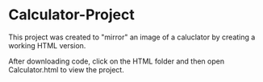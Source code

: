 # Calculator-Project

This project was created to "mirror" an image of a caluclator by creating a working HTML version. 

After downloading code, click on the HTML folder and then open Calculator.html to view the project. 
